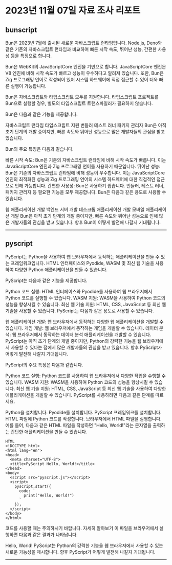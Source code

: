# 2023년 11월 07일 자료 조사 리포트
## bunscript
Bun은 2023년 7월에 출시된 새로운 자바스크립트 런타임입니다. Node.js, Deno와 같은 기존의 자바스크립트 런타임과 비교하여 빠른 시작 속도, 뛰어난 성능, 간편한 사용성 등을 특징으로 합니다.

Bun은 WebKit의 JavaScriptCore 엔진을 기반으로 합니다. JavaScriptCore 엔진은 V8 엔진에 비해 시작 속도가 빠르고 성능이 우수하다고 알려져 있습니다. 또한, Bun은 Zig 프로그래밍 언어로 작성되어 있어 시스템 하드웨어에 직접 접근할 수 있어 더욱 빠른 실행이 가능합니다.

Bun은 자바스크립트와 타입스크립트 모두를 지원합니다. 타입스크립트 프로젝트를 Bun으로 실행할 경우, 별도의 타입스크립트 트랜스파일러가 필요하지 않습니다.

Bun은 다음과 같은 기능을 제공합니다.

자바스크립트 런타임
타입스크립트 지원
번들러
테스트 러너
패키지 관리자
Bun은 아직 초기 단계의 개발 중이지만, 빠른 속도와 뛰어난 성능으로 많은 개발자들의 관심을 받고 있습니다.

Bun의 주요 특징은 다음과 같습니다.

빠른 시작 속도: Bun은 기존의 자바스크립트 런타임에 비해 시작 속도가 빠릅니다. 이는 JavaScriptCore 엔진과 Zig 프로그래밍 언어를 사용하기 때문입니다.
뛰어난 성능: Bun은 기존의 자바스크립트 런타임에 비해 성능이 우수합니다. 이는 JavaScriptCore 엔진의 최적화된 성능과 Zig 프로그래밍 언어의 시스템 하드웨어에 대한 직접적인 접근으로 인해 가능합니다.
간편한 사용성: Bun은 사용하기 쉽습니다. 번들러, 테스트 러너, 패키지 관리자 등 필요한 기능을 모두 제공합니다.
Bun은 다음과 같은 용도로 사용할 수 있습니다.

웹 애플리케이션 개발
백엔드 서버 개발
데스크톱 애플리케이션 개발
모바일 애플리케이션 개발
Bun은 아직 초기 단계의 개발 중이지만, 빠른 속도와 뛰어난 성능으로 인해 많은 개발자들의 관심을 받고 있습니다. 
향후 Bun이 어떻게 발전해 나갈지 기대됩니다.
<hr/>
   
## pyscript
PyScript는 Python을 사용하여 웹 브라우저에서 동작하는 애플리케이션을 만들 수 있는 프레임워크입니다. HTML 인터페이스와 Pyodide, WASM 및 최신 웹 기술을 사용하여 다양한 Python 애플리케이션을 만들 수 있습니다.

PyScript는 다음과 같은 기능을 제공합니다.

Python 코드 실행: HTML 인터페이스와 Pyodide를 사용하여 웹 브라우저에서 Python 코드를 실행할 수 있습니다.
WASM 지원: WASM을 사용하여 Python 코드의 성능을 향상시킬 수 있습니다.
최신 웹 기술 지원: HTML, CSS, JavaScript 등 최신 웹 기술을 사용할 수 있습니다.
PyScript는 다음과 같은 용도로 사용할 수 있습니다.

웹 애플리케이션 개발: 웹 브라우저에서 동작하는 다양한 웹 애플리케이션을 개발할 수 있습니다.
게임 개발: 웹 브라우저에서 동작하는 게임을 개발할 수 있습니다.
데이터 분석: 웹 브라우저에서 동작하는 데이터 분석 애플리케이션을 개발할 수 있습니다.
PyScript는 아직 초기 단계의 개발 중이지만, Python의 강력한 기능을 웹 브라우저에서 사용할 수 있다는 점에서 많은 개발자들의 관심을 받고 있습니다. 향후 PyScript가 어떻게 발전해 나갈지 기대됩니다.

PyScript의 주요 특징은 다음과 같습니다.

Python 코드 실행: Python 코드를 사용하여 웹 브라우저에서 다양한 작업을 수행할 수 있습니다.
WASM 지원: WASM을 사용하여 Python 코드의 성능을 향상시킬 수 있습니다.
최신 웹 기술 지원: HTML, CSS, JavaScript 등 최신 웹 기술을 사용하여 다양한 애플리케이션을 개발할 수 있습니다.
PyScript를 사용하려면 다음과 같은 단계를 따르세요.

Python을 설치합니다.
Pyodide를 설치합니다.
PyScript 프레임워크를 설치합니다.
HTML 파일에 Python 코드를 작성합니다.
브라우저에서 HTML 파일을 실행합니다.
예를 들어, 다음과 같은 HTML 파일을 작성하면 "Hello, World!"라는 문자열을 출력하는 간단한 애플리케이션을 만들 수 있습니다.

```
HTML
<!DOCTYPE html>
<html lang="en">
<head>
  <meta charset="UTF-8">
  <title>PyScript Hello, World!</title>
</head>
<body>
  <script src="pyscript.js"></script>
  <script>
    pyscript.start({
      code: `
        print("Hello, World!")
      `
    });
  </script>
</body>
</html>
```

코드를 사용할 때는 주의하시기 바랍니다. 자세히 알아보기
이 파일을 브라우저에서 실행하면 다음과 같은 결과가 나타납니다.

Hello, World!
PyScript는 Python의 강력한 기능을 웹 브라우저에서 사용할 수 있는 새로운 가능성을 제시합니다. 향후 PyScript가 어떻게 발전해 나갈지 기대됩니다.
   
<hr/>
   
